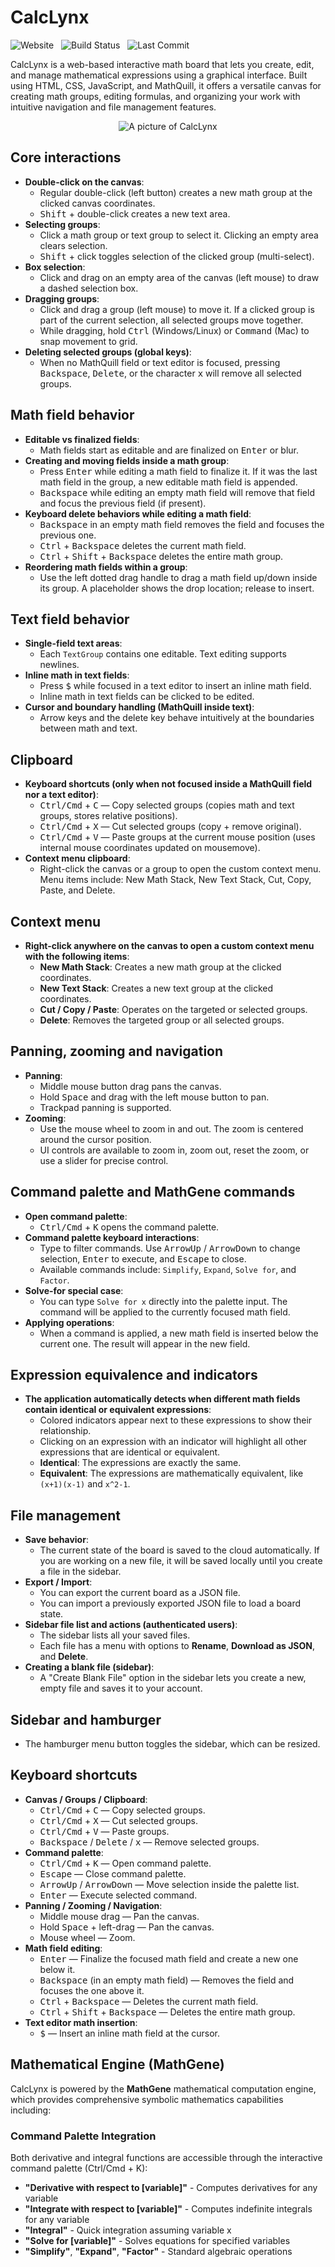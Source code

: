 # CalcLynx

![Website](https://img.shields.io/website?url=https%3A%2F%2Fmakaip.com%2Fcalclynx&up_color=00c59a&style=flat-square)​ &nbsp;
![Build Status](https://img.shields.io/github/actions/workflow/status/makaip/calclynx/static.yml?style=flat-square&color=00c59a) &nbsp;
![Last Commit](https://img.shields.io/github/last-commit/makaip/calclynx?style=flat-square&color=00c59a)

CalcLynx is a web-based interactive math board that lets you create, edit, and manage mathematical expressions using a graphical interface. Built using HTML, CSS, JavaScript, and MathQuill, it offers a versatile canvas for creating math groups, editing formulas, and organizing your work with intuitive navigation and file management features.

<p align="center">
  <img src="assets/landing/images/img1.png" alt="A picture of CalcLynx" />
</p>

## Core interactions

- **Double-click on the canvas**:
  - Regular double-click (left button) creates a new math group at the clicked canvas coordinates.
  - <kbd>Shift</kbd> + double-click creates a new text area.
- **Selecting groups**:
  - Click a math group or text group to select it. Clicking an empty area clears selection.
  - <kbd>Shift</kbd> + click toggles selection of the clicked group (multi-select).
- **Box selection**:
  - Click and drag on an empty area of the canvas (left mouse) to draw a dashed selection box.
- **Dragging groups**:
  - Click and drag a group (left mouse) to move it. If a clicked group is part of the current selection, all selected groups move together.
  - While dragging, hold <kbd>Ctrl</kbd> (Windows/Linux) or <kbd>Command</kbd> (Mac) to snap movement to grid.
- **Deleting selected groups (global keys)**:
  - When no MathQuill field or text editor is focused, pressing <kbd>Backspace</kbd>, <kbd>Delete</kbd>, or the character <kbd>x</kbd> will remove all selected groups.

## Math field behavior

- **Editable vs finalized fields**:
  - Math fields start as editable and are finalized on <kbd>Enter</kbd> or blur.
- **Creating and moving fields inside a math group**:
  - Press <kbd>Enter</kbd> while editing a math field to finalize it. If it was the last math field in the group, a new editable math field is appended.
  - <kbd>Backspace</kbd> while editing an empty math field will remove that field and focus the previous field (if present).
- **Keyboard delete behaviors while editing a math field**:
  - <kbd>Backspace</kbd> in an empty math field removes the field and focuses the previous one.
  - <kbd>Ctrl</kbd> + <kbd>Backspace</kbd> deletes the current math field.
  - <kbd>Ctrl</kbd> + <kbd>Shift</kbd> + <kbd>Backspace</kbd> deletes the entire math group.
- **Reordering math fields within a group**:
  - Use the left dotted drag handle to drag a math field up/down inside its group. A placeholder shows the drop location; release to insert.

## Text field behavior

- **Single-field text areas**:
  - Each `TextGroup` contains one editable. Text editing supports newlines.
- **Inline math in text fields**:
  - Press <kbd>$</kbd> while focused in a text editor to insert an inline math field.
  - Inline math in text fields can be clicked to be edited.
- **Cursor and boundary handling (MathQuill inside text)**:
  - Arrow keys and the delete key behave intuitively at the boundaries between math and text.

## Clipboard

- **Keyboard shortcuts (only when not focused inside a MathQuill field nor a text editor)**:
  - <kbd>Ctrl/Cmd</kbd> + <kbd>C</kbd> — Copy selected groups (copies math and text groups, stores relative positions).
  - <kbd>Ctrl/Cmd</kbd> + <kbd>X</kbd> — Cut selected groups (copy + remove original).
  - <kbd>Ctrl/Cmd</kbd> + <kbd>V</kbd> — Paste groups at the current mouse position (uses internal mouse coordinates updated on mousemove).
- **Context menu clipboard**:
  - Right-click the canvas or a group to open the custom context menu. Menu items include: New Math Stack, New Text Stack, Cut, Copy, Paste, and Delete.

## Context menu

- **Right-click anywhere on the canvas to open a custom context menu with the following items**:
  - **New Math Stack**: Creates a new math group at the clicked coordinates.
  - **New Text Stack**: Creates a new text group at the clicked coordinates.
  - **Cut / Copy / Paste**: Operates on the targeted or selected groups.
  - **Delete**: Removes the targeted group or all selected groups.

## Panning, zooming and navigation

- **Panning**:
  - Middle mouse button drag pans the canvas.
  - Hold <kbd>Space</kbd> and drag with the left mouse button to pan.
  - Trackpad panning is supported.
- **Zooming**:
  - Use the mouse wheel to zoom in and out. The zoom is centered around the cursor position.
  - UI controls are available to zoom in, zoom out, reset the zoom, or use a slider for precise control.

## Command palette and MathGene commands

- **Open command palette**:
  - <kbd>Ctrl/Cmd</kbd> + <kbd>K</kbd> opens the command palette.
- **Command palette keyboard interactions**:
  - Type to filter commands. Use <kbd>ArrowUp</kbd> / <kbd>ArrowDown</kbd> to change selection, <kbd>Enter</kbd> to execute, and <kbd>Escape</kbd> to close.
  - Available commands include: `Simplify`, `Expand`, `Solve for`, and `Factor`.
- **Solve-for special case**:
  - You can type `Solve for x` directly into the palette input. The command will be applied to the currently focused math field.
- **Applying operations**:
  - When a command is applied, a new math field is inserted below the current one. The result will appear in the new field.

## Expression equivalence and indicators

- **The application automatically detects when different math fields contain identical or equivalent expressions**:
  - Colored indicators appear next to these expressions to show their relationship.
  - Clicking on an expression with an indicator will highlight all other expressions that are identical or equivalent.
  - **Identical**: The expressions are exactly the same.
  - **Equivalent**: The expressions are mathematically equivalent, like `(x+1)(x-1)` and `x^2-1`.

## File management

- **Save behavior**:
  - The current state of the board is saved to the cloud automatically. If you are working on a new file, it will be saved locally until you create a file in the sidebar.
- **Export / Import**:
  - You can export the current board as a JSON file.
  - You can import a previously exported JSON file to load a board state.
- **Sidebar file list and actions (authenticated users)**:
  - The sidebar lists all your saved files.
  - Each file has a menu with options to **Rename**, **Download as JSON**, and **Delete**.
- **Creating a blank file (sidebar)**:
  - A "Create Blank File" option in the sidebar lets you create a new, empty file and saves it to your account.

## Sidebar and hamburger

- The hamburger menu button toggles the sidebar, which can be resized.

## Keyboard shortcuts

- **Canvas / Groups / Clipboard**:
  - <kbd>Ctrl/Cmd</kbd> + <kbd>C</kbd> — Copy selected groups.
  - <kbd>Ctrl/Cmd</kbd> + <kbd>X</kbd> — Cut selected groups.
  - <kbd>Ctrl/Cmd</kbd> + <kbd>V</kbd> — Paste groups.
  - <kbd>Backspace</kbd> / <kbd>Delete</kbd> / <kbd>x</kbd> — Remove selected groups.
- **Command palette**:
  - <kbd>Ctrl/Cmd</kbd> + <kbd>K</kbd> — Open command palette.
  - <kbd>Escape</kbd> — Close command palette.
  - <kbd>ArrowUp</kbd> / <kbd>ArrowDown</kbd> — Move selection inside the palette list.
  - <kbd>Enter</kbd> — Execute selected command.
- **Panning / Zooming / Navigation**:
  - Middle mouse drag — Pan the canvas.
  - Hold <kbd>Space</kbd> + left-drag — Pan the canvas.
  - Mouse wheel — Zoom.
- **Math field editing**:
  - <kbd>Enter</kbd> — Finalize the focused math field and create a new one below it.
  - <kbd>Backspace</kbd> (in an empty math field) — Removes the field and focuses the one above it.
  - <kbd>Ctrl</kbd> + <kbd>Backspace</kbd> — Deletes the current math field.
  - <kbd>Ctrl</kbd> + <kbd>Shift</kbd> + <kbd>Backspace</kbd> — Deletes the entire math group.
- **Text editor math insertion**:
  - <kbd>$</kbd> — Insert an inline math field at the cursor.

## Mathematical Engine (MathGene)

CalcLynx is powered by the **MathGene** mathematical computation engine, which provides comprehensive symbolic mathematics capabilities including:

### Command Palette Integration

Both derivative and integral functions are accessible through the interactive command palette (Ctrl/Cmd + K):

- **"Derivative with respect to [variable]"** - Computes derivatives for any variable
- **"Integrate with respect to [variable]"** - Computes indefinite integrals for any variable  
- **"Integral"** - Quick integration assuming variable x
- **"Solve for [variable]"** - Solves equations for specified variables
- **"Simplify"**, **"Expand"**, **"Factor"** - Standard algebraic operations

